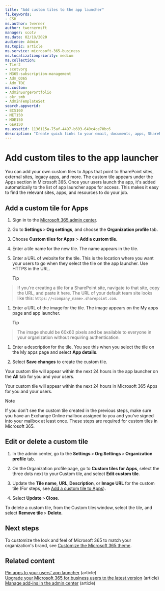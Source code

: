 ```yaml
---
title: "Add custom tiles to the app launcher"
f1.keywords:
- CSH
ms.author: twerner
author: twernermsft
manager: scotv
ms.date: 02/18/2020
audience: Admin
ms.topic: article
ms.service: microsoft-365-business
ms.localizationpriority: medium
ms.collection: 
- Tier2
- scotvorg
- M365-subscription-management 
- Adm_O365
- Adm_TOC
ms.custom: 
- AdminSurgePortfolio
- okr_smb
- AdminTemplateSet
search.appverid:
- BCS160
- MET150
- MOE150
- GEA150
ms.assetid: 1136115a-75af-4497-b693-640c4ce70bc6
description: "Create quick links to your email, documents, apps, SharePoint sites, external sites, and other resources by adding custom tiles to the app launcher."
---
```


# Add custom tiles to the app launcher

You can add your own custom tiles to Apps that point to SharePoint sites, external sites, legacy apps, and more. The custom tile appears under the Apps section in Microsoft 365. Once your users launch the app, it's added automatically to the list of app launcher apps for access. This makes it easy to find the relevant sites, apps, and resources to do your job.  

## Add a custom tile for Apps

1. Sign in to the <a href="https://go.microsoft.com/fwlink/p/?linkid=2024339" target="_blank">Microsoft 365 admin center</a>. 

1. Go to **Settings** > **Org settings**, and choose the **Organization profile** tab. 

1. Choose **Custom tiles for Apps** > **Add a custom tile**. 

1. Enter a tile name for the new tile. The name appears in the tile. 

1. Enter a URL of website for the tile. This is the location where you want your users to go when they select the tile on the app launcher. Use HTTPS in the URL.

    > [!TIP] 
>If you're creating a tile for a SharePoint site, navigate to that site, copy the URL, and paste it here. The URL of your default team site looks like this: `https://<company_name>.sharepoint.com`.

1. Enter a URL of the image for the tile. The image appears on the My apps page and app launcher.

    > [!TIP]
>The image should be 60x60 pixels and be available to everyone in your organization without requiring authentication. 

1. Enter a description for the tile. You see this when you select the tile on the My apps page and select **App details**.

1. Select **Save changes** to create the custom tile.

Your custom tile will appear within the next 24 hours in the app launcher on the **All** tab for you and your users. 

Your custom tile will appear within the next 24 hours in Microsoft 365 Apps for you and your users. 

> [!NOTE]
> If you don't see the custom tile created in the previous steps, make sure you have an Exchange Online mailbox assigned to you and you've signed into your mailbox at least once. These steps are required for custom tiles in Microsoft 365. 

## Edit or delete a custom tile

1. In the admin center, go to the **Settings** > **Org Settings** > **Organization profile** tab. 

1. On the Organization profile page, go to **Custom tiles for Apps**, select the three dots next to your Custom tile, and select **Edit custom tile**. 

1. Update the **Tile name**, **URL**, **Description**, or **Image URL** for the custom tile (For steps, see [Add a custom tile to Apps](#add-a-custom-tile-for-apps)). 

1. Select **Update** > **Close**. 

To delete a custom tile, from the Custom tiles window, select the tile, and select **Remove tile** > **Delete**. 
  
## Next steps

 To customize the look and feel of Microsoft 365 to match your organization's brand, see [Customize the Microsoft 365 theme](../setup/customize-your-organization-theme.md).

## Related content

[Pin apps to your users' app launcher](pin-apps-to-app-launcher.md) (article)\
[Upgrade your Microsoft 365 for business users to the latest version](../setup/upgrade-users-to-latest-office-client.md) (article)\
[Manage add-ins in the admin center](../manage/manage-addins-in-the-admin-center.md) (article)
